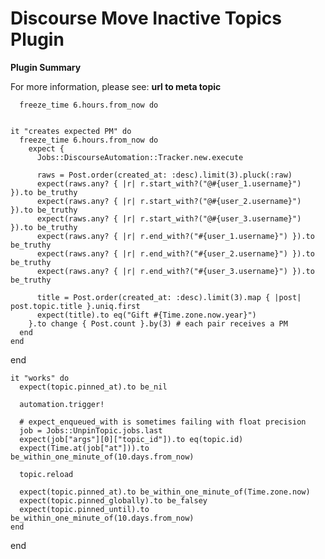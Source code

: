 # **Discourse Move Inactive Topics** Plugin

**Plugin Summary**

For more information, please see: **url to meta topic**


      freeze_time 6.hours.from_now do


    it "creates expected PM" do
      freeze_time 6.hours.from_now do
        expect {
          Jobs::DiscourseAutomation::Tracker.new.execute

          raws = Post.order(created_at: :desc).limit(3).pluck(:raw)
          expect(raws.any? { |r| r.start_with?("@#{user_1.username}") }).to be_truthy
          expect(raws.any? { |r| r.start_with?("@#{user_2.username}") }).to be_truthy
          expect(raws.any? { |r| r.start_with?("@#{user_3.username}") }).to be_truthy
          expect(raws.any? { |r| r.end_with?("#{user_1.username}") }).to be_truthy
          expect(raws.any? { |r| r.end_with?("#{user_2.username}") }).to be_truthy
          expect(raws.any? { |r| r.end_with?("#{user_3.username}") }).to be_truthy

          title = Post.order(created_at: :desc).limit(3).map { |post| post.topic.title }.uniq.first
          expect(title).to eq("Gift #{Time.zone.now.year}")
        }.to change { Post.count }.by(3) # each pair receives a PM
      end
    end
  end


    it "works" do
      expect(topic.pinned_at).to be_nil

      automation.trigger!

      # expect_enqueued_with is sometimes failing with float precision
      job = Jobs::UnpinTopic.jobs.last
      expect(job["args"][0]["topic_id"]).to eq(topic.id)
      expect(Time.at(job["at"])).to be_within_one_minute_of(10.days.from_now)

      topic.reload

      expect(topic.pinned_at).to be_within_one_minute_of(Time.zone.now)
      expect(topic.pinned_globally).to be_falsey
      expect(topic.pinned_until).to be_within_one_minute_of(10.days.from_now)
    end
  end
